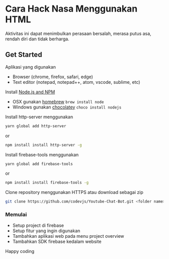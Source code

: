 # Cara Hack Nasa Menggunakan HTML
Aktivitas ini dapat menimbulkan perasaan bersalah, merasa putus asa, rendah diri dan tidak berharga.

## Get Started

Aplikasi yang digunakan
- Browser (chrome, firefox, safari, edge)
- Text editor (notepad, notepad++, atom, vscode, sublime, etc)

Install [Node.js and NPM](https://nodejs.org/en/download/)
- OSX gunakan [homebrew](http://brew.sh) `brew install node`
- Windows gunakan [chocolatey](https://chocolatey.org/) `choco install nodejs`

Install http-server menggunakan
```sh
yarn global add http-server 
```
or
```sh
npm install install http-server -g
```

Install firebase-tools menggunakan
```sh
yarn global add firebase-tools 
```
or
```sh
npm install install firebase-tools -g
```

Clone repository menggunakan HTTPS atau download sebagai zip
```sh
git clone https://github.com/codevjs/Youtube-Chat-Bot.git <folder name>
```

### Memulai
- Setup project di firebase
- Setup fitur yang ingin digunakan
- Tambahkan aplikasi web pada menu project overview
- Tambahkan SDK firebase kedalam website

Happy coding
